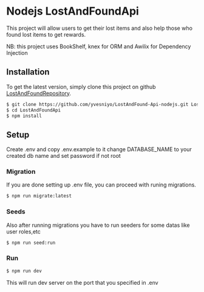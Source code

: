 # Nodejs LostAndFoundApi

This project will allow users to get their lost items and also help those who found lost items to get rewards.

NB: this project uses BookShelf, knex for ORM and Awilix for Dependency Injection

## Installation

To get the latest version, simply clone this project on github [LostAndFoundRepository](https://github.com/yvesniyo/LostAndFound-Api-nodejs.git).

```bash
$ git clone https://github.com/yvesniyo/LostAndFound-Api-nodejs.git LostAndFoundApi
$ cd LostAndFoundApi
$ npm install
```

## Setup

Create .env and copy .env.example to it
change DATABASE_NAME to your created db name
and set password if not root

### Migration

If you are done setting up .env file, you can proceed with runing migrations.

```bash
$ npm run migrate:latest
```

### Seeds

Also after running migrations you have to run seeders for some datas like user roles,etc

```bash
$ npm run seed:run
```

### Run

```bash
$ npm run dev
```

This will run dev server on the port that you specified in .env
